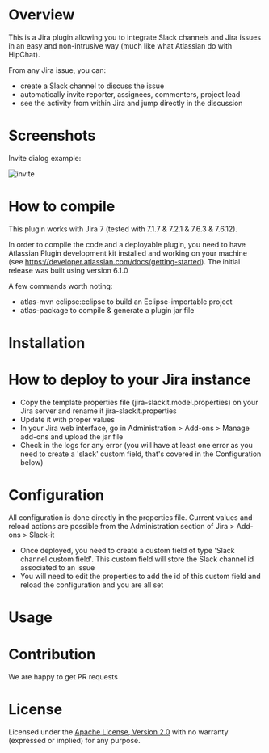 Overview
============

This is a Jira plugin allowing you to integrate Slack channels and Jira issues in an easy and non-intrusive way 
(much like what Atlassian do with HipChat).

From any Jira issue, you can:
* create a Slack channel to discuss the issue
* automatically invite reporter, assignees, commenters, project lead
* see the activity from within Jira and jump directly in the discussion

# Screenshots
Invite dialog example:

![invite](https://raw.github.com/ullink/jira-slackit/master/res/static/invitedialog.png)


How to compile
============
This plugin works with Jira 7 (tested with 7.1.7 & 7.2.1 & 7.6.3 & 7.6.12).

In order to compile the code and a deployable plugin, you need to have Atlassian Plugin development kit installed and working on your machine (see https://developer.atlassian.com/docs/getting-started). The initial release was built using version 6.1.0

A few commands worth noting:
* atlas-mvn eclipse:eclipse to build an Eclipse-importable project
* atlas-package to compile & generate a plugin jar file


Installation
============

# How to deploy to your Jira instance
* Copy the template properties file (jira-slackit.model.properties) on your Jira server and rename it jira-slackit.properties
* Update it with proper values
* In your Jira web interface, go in Administration > Add-ons > Manage add-ons and upload the jar file
* Check in the logs for any error (you will have at least one error as you need to create a 'slack' custom field, that's covered in the Configuration below) 


# Configuration
All configuration is done directly in the properties file. Current values and reload actions are possible from the Administration section of Jira > Add-ons > Slack-it
* Once deployed, you need to create a custom field of type 'Slack channel custom field'. This custom field will store the Slack channel id associated to an issue
* You will need to edit the properties to add the id of this custom field and reload the configuration and you are all set

Usage
============

# Contribution

We are happy to get PR requests

# License
Licensed under the [Apache License, Version 2.0](http://www.apache.org/licenses/LICENSE-2.0.html) 
with no warranty (expressed or implied) for any purpose.
